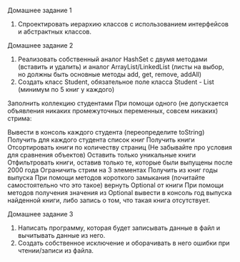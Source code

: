 Домашнее задание 1
1. Спроектировать иерархию классов с использованием интерфейсов и абстрактных классов.

Домашнее задание 2
1. Реализовать собственный аналог HashSet с двумя методами (вставить и удалить) и аналог ArrayList/LinkedList (листы на выбор, но должны быть основные методы add, get, remove, addAll)
2. Создать класс Student, обязательное поле класса Student - List<Book> (минимум по 5 книг у каждого)

Заполнить коллекцию студентами
При помощи одного (не допускается объявления никаких промежуточных переменных, совсем никаких) стрима:

Вывести в консоль каждого студента (переопределите toString)
Получить для каждого студента список книг
Получить книги
Отсортировать книги по количеству страниц (Не забывайте про условия для сравнения объектов)
Оставить только уникальные книги
Отфильтровать книги, оставив только те, которые были выпущены после 2000 года
Ограничить стрим на 3 элементах
Получить из книг годы выпуска
При помощи методов короткого замыкания (почитайте самостоятельно что это такое) вернуть Optional от книги
При помощи методов получения значения из Optional вывести в консоль год выпуска найденной книги, либо запись о том, что такая книга отсутствует.

Домашнее задание 3
1. Написать программу, которая будет записывать данные в файл и вычитывать данные из него. 
2. Создать собственное исключение и оборачивать в него ошибки при чтении/записи из файла.
